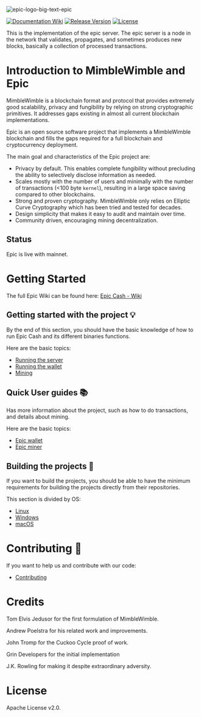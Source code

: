 ![epic-logo-big-text-epic](https://user-images.githubusercontent.com/68653689/209132553-9c449c25-dbbf-4259-8456-87836f16b1c2.png)

[![Documentation Wiki](https://img.shields.io/badge/doc-wiki-blue.svg)](https://github.com/EpicCash/documentation/wiki)
[![Release Version](https://img.shields.io/github/release/EpicCash/epic.svg)](https://github.com/EpicCash/epic/releases/)
[![License](https://img.shields.io/github/license/EpicCash/epic.svg)](https://github.com/EpicCash/epic/blob/master/LICENSE)

This is the implementation of the epic server. The epic server is a node in the network that validates, propagates, and sometimes produces new blocks, basically a collection of processed transactions.

# Introduction to MimbleWimble and Epic

MimbleWimble is a blockchain format and protocol that provides extremely good scalability, privacy and fungibility by relying on strong cryptographic primitives. It addresses gaps existing in almost all current blockchain implementations.

Epic is an open source software project that implements a MimbleWimble blockchain and fills the gaps required for a full blockchain and cryptocurrency deployment.

The main goal and characteristics of the Epic project are:

* Privacy by default. This enables complete fungibility without precluding
  the ability to selectively disclose information as needed.
* Scales mostly with the number of users and minimally with the number of
  transactions (<100 byte `kernel`), resulting in a large space saving compared
  to other blockchains.
* Strong and proven cryptography. MimbleWimble only relies on Elliptic Curve
  Cryptography which has been tried and tested for decades.
* Design simplicity that makes it easy to audit and maintain over time.
* Community driven, encouraging mining decentralization.

## Status

Epic is live with mainnet.

# Getting Started

The full Epic Wiki can be found here: [Epic Cash - Wiki](https://github.com/EpicCash/documentation/wiki)

## Getting started with the project :bulb:

By the end of this section, you should have the basic knowledge of how to run Epic Cash and its different binaries functions.

Here are the basic topics:

- [Running the server](https://github.com/EpicCash/documentation/wiki/Running-the-server)
- [Running the wallet](https://github.com/EpicCash/documentation/wiki/Running-the-wallet)
- [Mining](https://github.com/EpicCash/documentation/wiki/Mining)

## Quick User guides :books: 

Has more information about the project, such as how to do transactions, and details about mining.

Here are the basic topics:
- [Epic wallet](https://github.com/EpicCash/documentation/wiki/Epic-wallet)
- [Epic miner](https://github.com/EpicCash/documentation/wiki/Epic-miner)

## Building the projects :toolbox:

If you want to build the projects, you should be able to have the minimum requirements for building the projects directly from their repositories.

This section is divided by OS:

- [Linux](https://github.com/EpicCash/documentation/wiki/Linux)
- [Windows](https://github.com/EpicCash/documentation/wiki/Windows)
- [macOS](https://github.com/EpicCash/documentation/wiki/macOS)

# Contributing :bricks: 

If you want to help us and contribute with our code:
- [Contributing](https://github.com/EpicCash/documentation/wiki/Contributing)

# Credits

Tom Elvis Jedusor for the first formulation of MimbleWimble.

Andrew Poelstra for his related work and improvements.

John Tromp for the Cuckoo Cycle proof of work.

Grin Developers for the initial implementation

J.K. Rowling for making it despite extraordinary adversity.

# License

Apache License v2.0.
